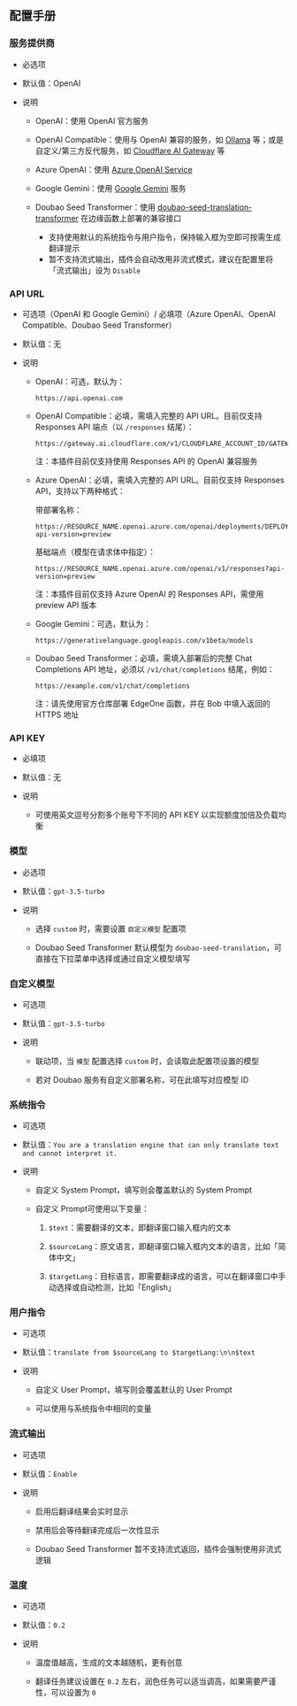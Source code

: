 ## 配置手册

### 服务提供商

- 必选项

- 默认值：OpenAI

- 说明

  - OpenAI：使用 OpenAI 官方服务

  - OpenAI Compatible：使用与 OpenAI 兼容的服务，如 [Ollama](https://ollama.com/blog/openai-compatibility) 等；或是自定义/第三方反代服务，如 [Cloudflare AI Gateway](https://developers.cloudflare.com/ai-gateway/) 等

  - Azure OpenAI：使用 [Azure OpenAI Service](https://learn.microsoft.com/zh-cn/azure/ai-services/openai/chatgpt-quickstart)

  - Google Gemini：使用 [Google Gemini](https://ai.google.dev/gemini-api/docs) 服务

  - Doubao Seed Transformer：使用 [doubao-seed-translation-transformer](https://github.com/nick3/doubao-seed-translation-transformer) 在边缘函数上部署的兼容接口
    - 支持使用默认的系统指令与用户指令，保持输入框为空即可按需生成翻译提示
    - 暂不支持流式输出，插件会自动改用非流式模式，建议在配置里将「流式输出」设为 `Disable`


### API URL

- 可选项（OpenAI 和 Google Gemini）/ 必填项（Azure OpenAI、OpenAI Compatible、Doubao Seed Transformer）

- 默认值：无

- 说明

  - OpenAI：可选，默认为：

    ```
    https://api.openai.com
    ```

  - OpenAI Compatible：必填，需填入完整的 API URL。目前仅支持 Responses API 端点（以 `/responses` 结尾）：

    ```
    https://gateway.ai.cloudflare.com/v1/CLOUDFLARE_ACCOUNT_ID/GATEWAY_ID/openai/responses
    ```

    注：本插件目前仅支持使用 Responses API 的 OpenAI 兼容服务

  - Azure OpenAI：必填，需填入完整的 API URL。目前仅支持 Responses API，支持以下两种格式：

    带部署名称：
    ```
    https://RESOURCE_NAME.openai.azure.com/openai/deployments/DEPLOYMENT_NAME/responses?api-version=preview
    ```

    基础端点（模型在请求体中指定）：
    ```
    https://RESOURCE_NAME.openai.azure.com/openai/v1/responses?api-version=preview
    ```

    注：本插件目前仅支持 Azure OpenAI 的 Responses API，需使用 preview API 版本

  - Google Gemini：可选，默认为：

    ```
    https://generativelanguage.googleapis.com/v1beta/models
    ```

  - Doubao Seed Transformer：必填，需填入部署后的完整 Chat Completions API 地址，必须以 `/v1/chat/completions` 结尾，例如：

    ```
    https://example.com/v1/chat/completions
    ```

    注：请先使用官方仓库部署 EdgeOne 函数，并在 Bob 中填入返回的 HTTPS 地址

### API KEY

- 必填项

- 默认值：无

- 说明

  - 可使用英文逗号分割多个账号下不同的 API KEY 以实现额度加倍及负载均衡

### 模型

- 必选项

- 默认值：`gpt-3.5-turbo`

- 说明

  - 选择 `custom` 时，需要设置 `自定义模型` 配置项

  - Doubao Seed Transformer 默认模型为 `doubao-seed-translation`，可直接在下拉菜单中选择或通过自定义模型填写

### 自定义模型

- 可选项

- 默认值：`gpt-3.5-turbo`

- 说明

  - 联动项，当 `模型` 配置选择 `custom` 时，会读取此配置项设置的模型

  - 若对 Doubao 服务有自定义部署名称，可在此填写对应模型 ID

### 系统指令

- 可选项

- 默认值：`You are a translation engine that can only translate text and cannot interpret it.`

- 说明

  - 自定义 System Prompt，填写则会覆盖默认的 System Prompt

  - 自定义 Prompt可使用以下变量：

    1. `$text`：需要翻译的文本，即翻译窗口输入框内的文本

    2. `$sourceLang`：原文语言，即翻译窗口输入框内文本的语言，比如「简体中文」

    3. `$targetLang`：目标语言，即需要翻译成的语言，可以在翻译窗口中手动选择或自动检测，比如「English」

### 用户指令

- 可选项

- 默认值：`translate from $sourceLang to $targetLang:\n\n$text`

- 说明

  - 自定义 User Prompt，填写则会覆盖默认的 User Prompt

  - 可以使用与系统指令中相同的变量

### 流式输出

- 可选项

- 默认值：`Enable`

- 说明

  - 启用后翻译结果会实时显示

  - 禁用后会等待翻译完成后一次性显示
  - Doubao Seed Transformer 暂不支持流式返回，插件会强制使用非流式逻辑

### 温度

- 可选项

- 默认值：`0.2`

- 说明

  - 温度值越高，生成的文本越随机，更有创意

  - 翻译任务建议设置在 `0.2` 左右，润色任务可以适当调高，如果需要严谨性，可以设置为 `0`
